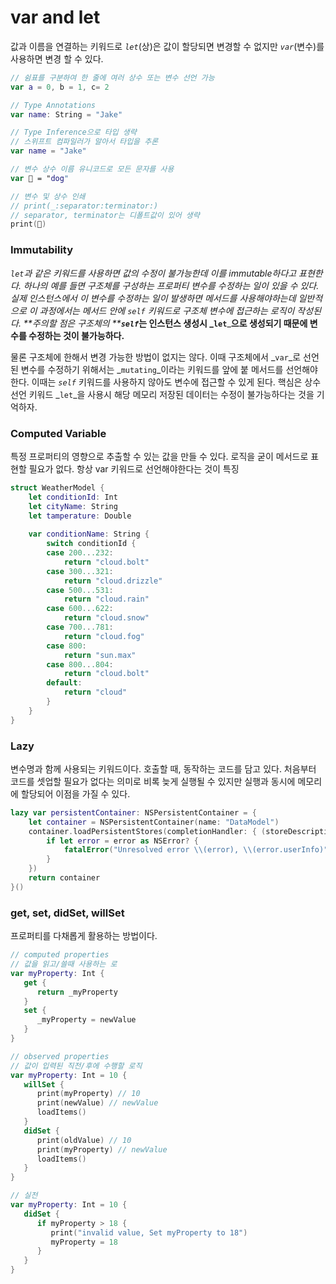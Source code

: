 # var and let

값과 이름을 연결하는 키워드로 _`let`_(상)은 값이 할당되면 변경할 수 없지만 _`var`_(변수)를 사용하면 변경 할 수 있다.&#x20;

```swift
// 쉼표를 구분하여 한 줄에 여러 상수 또는 변수 선언 가능
var a = 0, b = 1, c= 2

// Type Annotations
var name: String = "Jake"

// Type Inference으로 타입 생략
// 스위프트 컴파일러가 알아서 타입을 추론
var name = "Jake"

// 변수 상수 이름 유니코드로 모든 문자를 사용
var 🐶 = "dog"

// 변수 및 상수 인쇄
// print(_:separator:terminator:)
// separator, terminator는 디폴트값이 있어 생략
print(🐶)
```



### Immutability

_`let`_과 같은 키워드를 사용하면 값의 수정이 불가능한데 이를 _immutable하다고 표현한다_. 하나의 예를 들면 구조체를 구성하는 프로퍼티 변수를 수정하는 일이 있을 수 있다. 실제 인스턴스에서 이 변수를 수정하는 일이 발생하면 메서드를 사용해야하는데 일반적으로 이 과정에서는 메서드 안에 _`self`_ 키워드로 구조체 변수에 접근하는 로직이 작성된다. **주의할 점은 구조체의 **_**`self`**_**는 인스턴스 생성시 **_**`let`**_**으로 생성되기 때문에 변수를 수정하는 것이 불가능하다.**&#x20;

물론 구조체에 한해서 변경 가능한 방법이 없지는 않다. 이때 구조체에서 _`var`_로 선언된 변수를 수정하기 위해서는 _`mutating`_이라는 키워드를 앞에 붙 메서드를 선언해야한다. 이때는 _`self`_ 키워드를 사용하지 않아도 변수에 접근할 수 있게 된다. 핵심은 상수 선언 키워드 _`let`_을 사용시 해당 메모리 저장된 데이터는 수정이 불가능하다는 것을 기억하자.&#x20;



### Computed Variable

특정 프로퍼티의 영향으로 추출할 수 있는 값을 만들 수 있다. 로직을 굳이 메서드로 표현할 필요가 없다. 항상 var 키워드로 선언해야한다는 것이 특징

```swift
struct WeatherModel {
    let conditionId: Int
    let cityName: String
    let tamperature: Double
    
    var conditionName: String {
        switch conditionId {
        case 200...232:
            return "cloud.bolt"
        case 300...321:
            return "cloud.drizzle"
        case 500...531:
            return "cloud.rain"
        case 600...622:
            return "cloud.snow"
        case 700...781:
            return "cloud.fog"
        case 800:
            return "sun.max"
        case 800...804:
            return "cloud.bolt"
        default:
            return "cloud"
        }
    }
}
```



### Lazy

변수명과 함께 사용되는 키워드이다. 호출할 때, 동작하는 코드를 담고 있다. 처음부터 코드를 셋업할 필요가 없다는 의미로 비록 늦게 실행될 수 있지만 실행과 동시에 메모리에 할당되어 이점을 가질 수 있다.

```swift
lazy var persistentContainer: NSPersistentContainer = {    
    let container = NSPersistentContainer(name: "DataModel")
    container.loadPersistentStores(completionHandler: { (storeDescription, error) in
        if let error = error as NSError? {
            fatalError("Unresolved error \\(error), \\(error.userInfo)")
        }
    })
    return container
}()
```



### get, set, didSet, willSet

프로퍼티를 다채롭게 활용하는 방법이다.

```swift
// computed properties
// 값을 읽고/쓸때 사용하는 로
var myProperty: Int {
   get {
      return _myProperty
   }
   set {
      _myProperty = newValue
   }
}

// observed properties
// 값이 입력된 직전/후에 수행할 로직
var myProperty: Int = 10 {
   willSet {
      print(myProperty) // 10
      print(newValue) // newValue
      loadItems()
   }
   didSet {
      print(oldValue) // 10
      print(myProperty) // newValue 
      loadItems()
   }
}

// 실전
var myProperty: Int = 10 {
   didSet {
      if myProperty > 18 {
         print("invalid value, Set myProperty to 18")
         myProperty = 18
      }
   }
}
```

